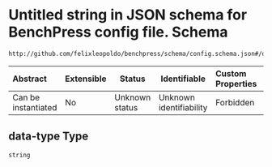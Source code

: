 # Untitled string in JSON schema for BenchPress config file. Schema

```txt
http://github.com/felixleopoldo/benchpress/schema/config.schema.json#/definitions/tetrad_fges/properties/data-type
```




| Abstract            | Extensible | Status         | Identifiable            | Custom Properties | Additional Properties | Access Restrictions | Defined In                                                                  |
| :------------------ | ---------- | -------------- | ----------------------- | :---------------- | --------------------- | ------------------- | --------------------------------------------------------------------------- |
| Can be instantiated | No         | Unknown status | Unknown identifiability | Forbidden         | Allowed               | none                | [config.schema.json\*](../../out/config.schema.json "open original schema") |

## data-type Type

`string`
